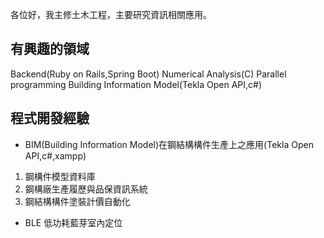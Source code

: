 各位好，我主修土木工程，主要研究資訊相關應用。


## 有興趣的領域
Backend(Ruby on Rails,Spring Boot)
Numerical Analysis(C)
Parallel programming
Building Information Model(Tekla Open API,c#)

## 程式開發經驗
* BIM(Building Information Model)在鋼結構構件生產上之應用(Tekla Open API,c#,xampp)
1. 鋼構件模型資料庫
2. 鋼構廠生產履歷與品保資訊系統
3. 鋼結構構件塗裝計價自動化

* BLE 低功耗藍芽室內定位



<!---
mibkndmibknd/mibkndmibknd is a ✨ special ✨ repository because its `README.md` (this file) appears on your GitHub profile.
You can click the Preview link to take a look at your changes.
--->

